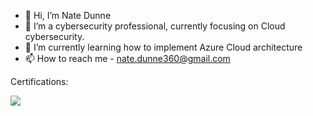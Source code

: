 - 👋 Hi, I’m Nate Dunne
- 👀 I’m a cybersecurity professional, currently focusing on Cloud cybersecurity. 
- 🌱 I’m currently learning how to implement Azure Cloud architecture
- 📫 How to reach me - nate.dunne360@gmail.com 

Certifications:

<img src="https://img.shields.io/badge/-Security%2B-FF0000?&style=for-the-badge&logo=CompTIA&logoColor=white" />
<!---
NateDunne/NateDunne is a ✨ special ✨ repository because its `README.md` (this file) appears on your GitHub profile.
You can click the Preview link to take a look at your changes.
--->
